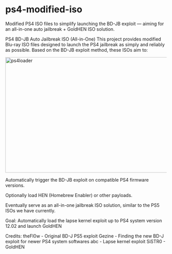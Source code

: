 # ps4-modified-iso
Modified PS4 ISO files to simplify launching the BD-JB exploit — aiming for an all-in-one auto jailbreak + GoldHEN ISO solution.

PS4 BD-JB Auto Jailbreak ISO (All-in-One)
This project provides modified Blu-ray ISO files designed to launch the PS4 jailbreak as simply and reliably as possible. Based on the BD-JB exploit method, these ISOs aim to:

<img width="640" height="360" alt="ps4loader" src="https://github.com/user-attachments/assets/08d89485-0893-48f9-90b0-d4dc734edfb5" />

Automatically trigger the BD-JB exploit on compatible PS4 firmware versions.

Optionally load HEN (Homebrew Enabler) or other payloads.

Eventually serve as an all-in-one jailbreak ISO solution, similar to the PS5 ISOs we have currently.

Goal:
Automatically load the lapse kernel exploit up to PS4 system version 12.02 and launch GoldHEN

Credits:
theFl0w - Original BD-J PS5 exploit
Gezine - Finding the new BD-J exploit for newer PS4 system softwares
abc - Lapse kernel exploit
SiSTR0 - GoldHEN
